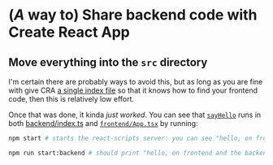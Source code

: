 # (_A_ way to) Share backend code with Create React App

## Move everything into the `src` directory

I'm certain there are probably ways to avoid this, but as long as you are fine with give CRA [a single index file](src/index.ts) so that it knows how to find your frontend code, then this is relatively low effort.

Once that was done, it kinda _just worked_. You can see that [`sayHello`](src/shared/say-hello.ts) runs in both [backend/index.ts](src/backend/index.ts) and [`frontend/App.tsx`](src/frontend/App.tsx) by running:

```bash
npm start # starts the react-scripts server: you can see "hello, on frontend and the backend." underneath the spinning logo.
```

```bash
npm run start:backend # should print "hello, on frontend and the backend." in your console.
```
